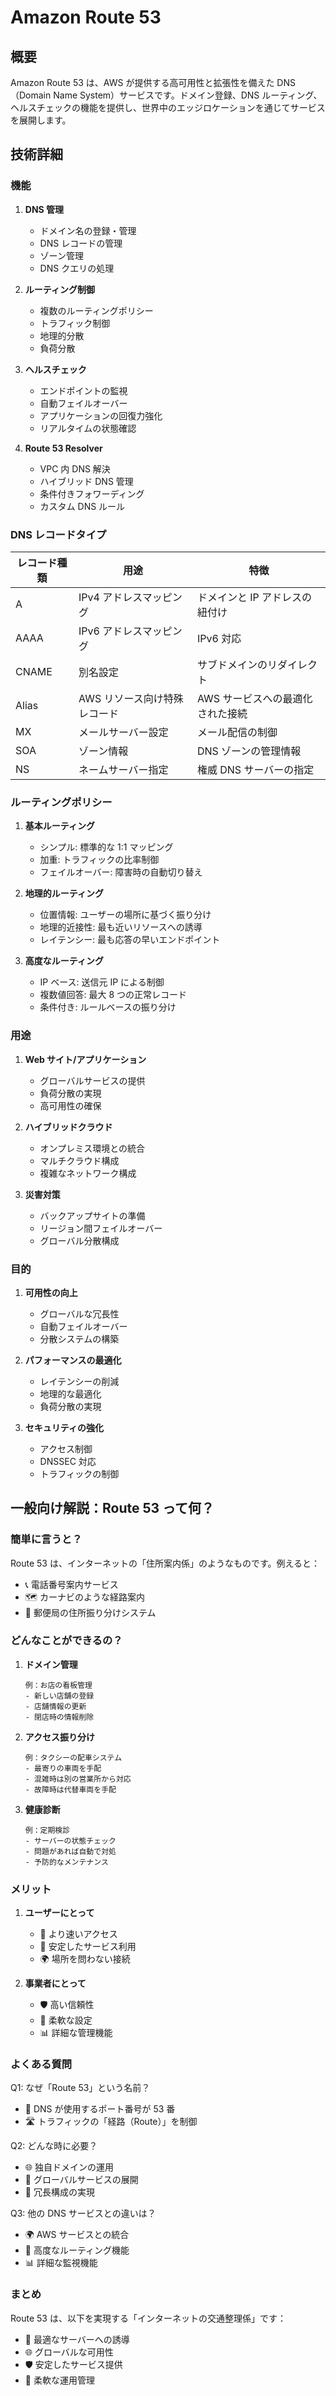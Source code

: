 # Amazon Route 53

## 概要

Amazon Route 53 は、AWS が提供する高可用性と拡張性を備えた DNS（Domain Name System）サービスです。ドメイン登録、DNS ルーティング、ヘルスチェックの機能を提供し、世界中のエッジロケーションを通じてサービスを展開します。

## 技術詳細

### 機能

1. **DNS 管理**

   - ドメイン名の登録・管理
   - DNS レコードの管理
   - ゾーン管理
   - DNS クエリの処理

2. **ルーティング制御**

   - 複数のルーティングポリシー
   - トラフィック制御
   - 地理的分散
   - 負荷分散

3. **ヘルスチェック**

   - エンドポイントの監視
   - 自動フェイルオーバー
   - アプリケーションの回復力強化
   - リアルタイムの状態確認

4. **Route 53 Resolver**
   - VPC 内 DNS 解決
   - ハイブリッド DNS 管理
   - 条件付きフォワーディング
   - カスタム DNS ルール

### DNS レコードタイプ

| レコード種類 | 用途                         | 特徴                             |
| ------------ | ---------------------------- | -------------------------------- |
| A            | IPv4 アドレスマッピング      | ドメインと IP アドレスの紐付け   |
| AAAA         | IPv6 アドレスマッピング      | IPv6 対応                        |
| CNAME        | 別名設定                     | サブドメインのリダイレクト       |
| Alias        | AWS リソース向け特殊レコード | AWS サービスへの最適化された接続 |
| MX           | メールサーバー設定           | メール配信の制御                 |
| SOA          | ゾーン情報                   | DNS ゾーンの管理情報             |
| NS           | ネームサーバー指定           | 権威 DNS サーバーの指定          |

### ルーティングポリシー

1. **基本ルーティング**

   - シンプル: 標準的な 1:1 マッピング
   - 加重: トラフィックの比率制御
   - フェイルオーバー: 障害時の自動切り替え

2. **地理的ルーティング**

   - 位置情報: ユーザーの場所に基づく振り分け
   - 地理的近接性: 最も近いリソースへの誘導
   - レイテンシー: 最も応答の早いエンドポイント

3. **高度なルーティング**
   - IP ベース: 送信元 IP による制御
   - 複数値回答: 最大 8 つの正常レコード
   - 条件付き: ルールベースの振り分け

### 用途

1. **Web サイト/アプリケーション**

   - グローバルサービスの提供
   - 負荷分散の実現
   - 高可用性の確保

2. **ハイブリッドクラウド**

   - オンプレミス環境との統合
   - マルチクラウド構成
   - 複雑なネットワーク構成

3. **災害対策**
   - バックアップサイトの準備
   - リージョン間フェイルオーバー
   - グローバル分散構成

### 目的

1. **可用性の向上**

   - グローバルな冗長性
   - 自動フェイルオーバー
   - 分散システムの構築

2. **パフォーマンスの最適化**

   - レイテンシーの削減
   - 地理的な最適化
   - 負荷分散の実現

3. **セキュリティの強化**
   - アクセス制御
   - DNSSEC 対応
   - トラフィックの制御

## 一般向け解説：Route 53 って何？

### 簡単に言うと？

Route 53 は、インターネットの「住所案内係」のようなものです。例えると：

- 📞 電話番号案内サービス
- 🗺️ カーナビのような経路案内
- 📮 郵便局の住所振り分けシステム

### どんなことができるの？

1. **ドメイン管理**

   ```
   例：お店の看板管理
   - 新しい店舗の登録
   - 店舗情報の更新
   - 閉店時の情報削除
   ```

2. **アクセス振り分け**

   ```
   例：タクシーの配車システム
   - 最寄りの車両を手配
   - 混雑時は別の営業所から対応
   - 故障時は代替車両を手配
   ```

3. **健康診断**
   ```
   例：定期検診
   - サーバーの状態チェック
   - 問題があれば自動で対処
   - 予防的なメンテナンス
   ```

### メリット

1. **ユーザーにとって**

   - 🚀 より速いアクセス
   - 🔄 安定したサービス利用
   - 🌍 場所を問わない接続

2. **事業者にとって**
   - 🛡️ 高い信頼性
   - 🔧 柔軟な設定
   - 📊 詳細な管理機能

### よくある質問

Q1: なぜ「Route 53」という名前？

- 🔢 DNS が使用するポート番号が 53 番
- 🛣️ トラフィックの「経路（Route）」を制御

Q2: どんな時に必要？

- 🌐 独自ドメインの運用
- 🏢 グローバルサービスの展開
- 🔄 冗長構成の実現

Q3: 他の DNS サービスとの違いは？

- 🌍 AWS サービスとの統合
- 🔄 高度なルーティング機能
- 📊 詳細な監視機能

### まとめ

Route 53 は、以下を実現する「インターネットの交通整理係」です：

- 🎯 最適なサーバーへの誘導
- 🌐 グローバルな可用性
- 🛡️ 安定したサービス提供
- 🔧 柔軟な運用管理
